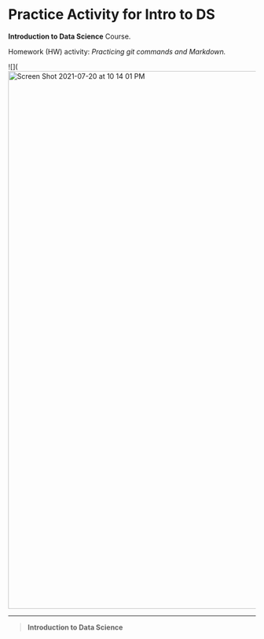 # Practice Activity for Intro to DS

**Introduction to Data Science** Course. 

Homework (HW) activity: _Practicing git commands and Markdown._

![](<img width="1092" alt="Screen Shot 2021-07-20 at 10 14 01 PM" src="https://user-images.githubusercontent.com/87090933/126421603-325e588c-6f4a-4699-be16-2d1ecfc214b8.png">


***

> **Introduction to Data Science**
